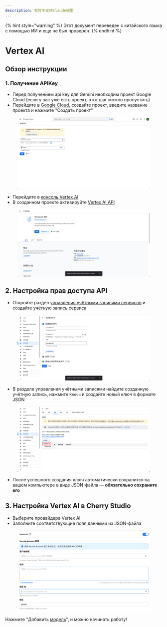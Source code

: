 ```yaml
---
description: 暂时不支持Claude模型
---
```


{% hint style="warning" %}
Этот документ переведен с китайского языка с помощью ИИ и еще не был проверен.
{% endhint %}

# Vertex AI

## Обзор инструкции

### 1. Получение APIKey

* Перед получением api key для Gemini необходим проект Google Cloud (если у вас уже есть проект, этот шаг можно пропустить)
* Перейдите в [Google Cloud](https://console.cloud.google.com/projectcreate), создайте проект, введите название проекта и нажмите "Создать проект"

<figure><img src="../../.gitbook/assets/image (1).png" alt=""><figcaption></figcaption></figure>

* Перейдите в [консоль Vertex AI](https://console.cloud.google.com/vertex-ai)
* В созданном проекте активируйте [Vertex AI API](https://console.cloud.google.com/apis/library/aiplatform.googleapis.com?inv=1\&invt=Ab0iBA)

<figure><img src="../../.gitbook/assets/image (78).png" alt=""><figcaption></figcaption></figure>

## 2. Настройка прав доступа API

* Откройте раздел [управления учётными записями сервисов](https://console.cloud.google.com/iam-admin/serviceaccounts) и создайте учётную запись сервиса

<figure><img src="../../.gitbook/assets/image (79).png" alt=""><figcaption></figcaption></figure>

* В разделе управления учётными записями найдите созданную учётную запись, нажмите `Ключи` и создайте новый ключ в формате JSON

<figure><img src="../../.gitbook/assets/image (80).png" alt=""><figcaption></figcaption></figure>

* После успешного создания ключ автоматически сохранится на вашем компьютере в виде JSON-файла — **обязательно сохраните его**

## 3. Настройка Vertex AI в Cherry Studio

* Выберите провайдера Vertex AI
* Заполните соответствующие поля данными из JSON-файла

<figure><img src="../../.gitbook/assets/image (81).png" alt=""><figcaption></figcaption></figure>

Нажмите "Добавить [модель](https://console.cloud.google.com/vertex-ai/model-garden)", и можно начинать работу!